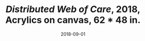 ---
layout: allpaintingdetail
title:  <i>Distributed Web of Care</i>, 2018, Acrylics on canvas, 62 * 48 in.
date:   2018-09-01
image: Taeyoon_Choi_Distributed_web_of_care_2018_LKJ_1b.png
meta:
orientation:
alt-text: "Large painting of pastel colored landscape with cartoon figures, cat shapes and suggestions of mountains and trees. Two small golden figures holding a string."
order:
---